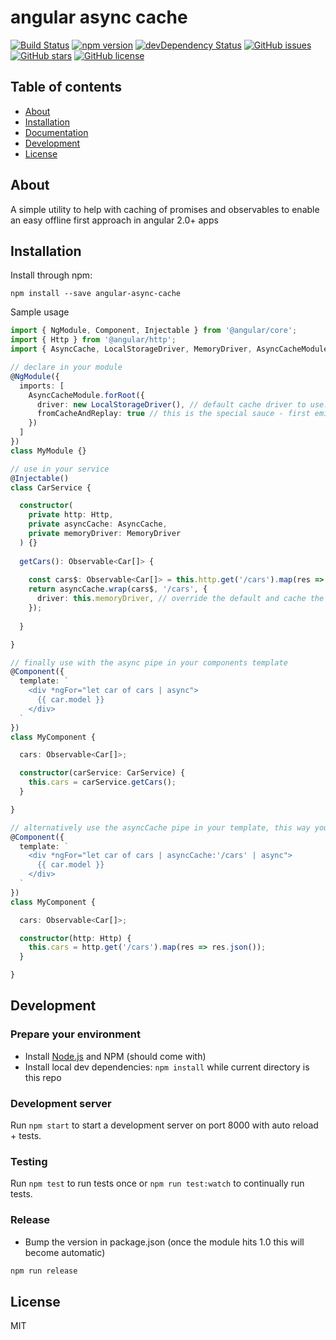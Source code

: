 # angular async cache
[![Build Status](https://travis-ci.org/mattlewis92/angular-async-cache.svg?branch=master)](https://travis-ci.org/mattlewis92/angular-async-cache)
[![npm version](https://badge.fury.io/js/angular-async-cache.svg)](http://badge.fury.io/js/angular-async-cache)
[![devDependency Status](https://david-dm.org/mattlewis92/angular-async-cache/dev-status.svg)](https://david-dm.org/mattlewis92/angular-async-cache#info=devDependencies)
[![GitHub issues](https://img.shields.io/github/issues/mattlewis92/angular-async-cache.svg)](https://github.com/mattlewis92/angular-async-cache/issues)
[![GitHub stars](https://img.shields.io/github/stars/mattlewis92/angular-async-cache.svg)](https://github.com/mattlewis92/angular-async-cache/stargazers)
[![GitHub license](https://img.shields.io/badge/license-MIT-blue.svg)](https://raw.githubusercontent.com/mattlewis92/angular-async-cache/master/LICENSE)

## Table of contents

- [About](#about)
- [Installation](#installation)
- [Documentation](#documentation)
- [Development](#development)
- [License](#licence)

## About

A simple utility to help with caching of promises and observables to enable an easy offline first approach in angular 2.0+ apps

## Installation

Install through npm:
```
npm install --save angular-async-cache
```

Sample usage

```typescript
import { NgModule, Component, Injectable } from '@angular/core';
import { Http } from '@angular/http';
import { AsyncCache, LocalStorageDriver, MemoryDriver, AsyncCacheModule } from 'angular-async-cache';

// declare in your module
@NgModule({
  imports: [
    AsyncCacheModule.forRoot({
      driver: new LocalStorageDriver(), // default cache driver to use. Default in memory. You can also roll your own by implementing the CacheDriver interface
      fromCacheAndReplay: true // this is the special sauce - first emit the data from localstorage, then re-fetch the live data from the API and emit a second time. The async pipe will then re-render and update the UI
    })
  ]
})
class MyModule {}

// use in your service
@Injectable()
class CarService {

  constructor(
    private http: Http, 
    private asyncCache: AsyncCache, 
    private memoryDriver: MemoryDriver
  ) {}
  
  getCars(): Observable<Car[]> {
  
    const cars$: Observable<Car[]> = this.http.get('/cars').map(res => res.json());
    return asyncCache.wrap(cars$, '/cars', {
      driver: this.memoryDriver, // override the default and cache the data in memory
    });
  
  }

}

// finally use with the async pipe in your components template
@Component({
  template: `
    <div *ngFor="let car of cars | async">
      {{ car.model }}
    </div>
  `
})
class MyComponent {

  cars: Observable<Car[]>;

  constructor(carService: CarService) {
    this.cars = carService.getCars();
  }

}

// alternatively use the asyncCache pipe in your template, this way you also dont need to wrap the observable beforehand
@Component({
  template: `
    <div *ngFor="let car of cars | asyncCache:'/cars' | async">
      {{ car.model }}
    </div>
  `
})
class MyComponent {

  cars: Observable<Car[]>;

  constructor(http: Http) {
    this.cars = http.get('/cars').map(res => res.json());
  }

}

```

## Development

### Prepare your environment
* Install [Node.js](http://nodejs.org/) and NPM (should come with)
* Install local dev dependencies: `npm install` while current directory is this repo

### Development server
Run `npm start` to start a development server on port 8000 with auto reload + tests.

### Testing
Run `npm test` to run tests once or `npm run test:watch` to continually run tests.

### Release
* Bump the version in package.json (once the module hits 1.0 this will become automatic)
```bash
npm run release
```

## License

MIT
